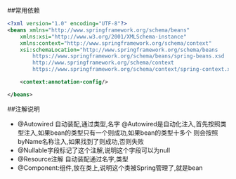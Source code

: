 ##常用依赖
```xml
<?xml version="1.0" encoding="UTF-8"?>
<beans xmlns="http://www.springframework.org/schema/beans"
    xmlns:xsi="http://www.w3.org/2001/XMLSchema-instance"
    xmlns:context="http://www.springframework.org/schema/context"
    xsi:schemaLocation="http://www.springframework.org/schema/beans
        https://www.springframework.org/schema/beans/spring-beans.xsd
        http://www.springframework.org/schema/context
        https://www.springframework.org/schema/context/spring-context.xsd">

    <context:annotation-config/>

</beans>
```
##注解说明
- @Autowired 自动装配,通过类型,名字
@Autowired是自动化注入,首先按照类型注入,如果bean的类型只有一个则成功,如果bean的类型十多个
                则会按照byName名称注入,如果找到了则成功,否则失败
- @Nullable字段标记了这个注解,说明这个字段可以为null
- @Resource注解 自动装配通过名字,类型
- @Component:组件,放在类上,说明这个类被Spring管理了,就是bean